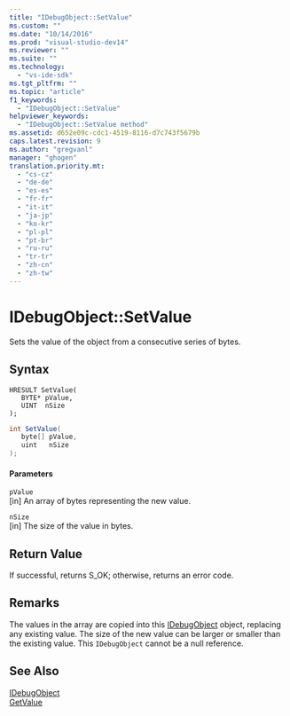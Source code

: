 ```yaml
---
title: "IDebugObject::SetValue"
ms.custom: ""
ms.date: "10/14/2016"
ms.prod: "visual-studio-dev14"
ms.reviewer: ""
ms.suite: ""
ms.technology: 
  - "vs-ide-sdk"
ms.tgt_pltfrm: ""
ms.topic: "article"
f1_keywords: 
  - "IDebugObject::SetValue"
helpviewer_keywords: 
  - "IDebugObject::SetValue method"
ms.assetid: d652e09c-cdc1-4519-8116-d7c743f5679b
caps.latest.revision: 9
ms.author: "gregvanl"
manager: "ghogen"
translation.priority.mt: 
  - "cs-cz"
  - "de-de"
  - "es-es"
  - "fr-fr"
  - "it-it"
  - "ja-jp"
  - "ko-kr"
  - "pl-pl"
  - "pt-br"
  - "ru-ru"
  - "tr-tr"
  - "zh-cn"
  - "zh-tw"
---
```

# IDebugObject::SetValue
Sets the value of the object from a consecutive series of bytes.  
  
## Syntax  
  
```cpp#  
HRESULT SetValue(   
   BYTE* pValue,  
   UINT  nSize  
);  
```  
  
```c#  
int SetValue(  
   byte[] pValue,   
   uint   nSize  
);  
```  
  
#### Parameters  
 `pValue`  
 [in] An array of bytes representing the new value.  
  
 `nSize`  
 [in] The size of the value in bytes.  
  
## Return Value  
 If successful, returns S_OK; otherwise, returns an error code.  
  
## Remarks  
 The values in the array are copied into this [IDebugObject](../extensibility/idebugobject.md) object, replacing any existing value. The size of the new value can be larger or smaller than the existing value. This `IDebugObject` cannot be a null reference.  
  
## See Also  
 [IDebugObject](../extensibility/idebugobject.md)   
 [GetValue](../extensibility/idebugobject--getvalue.md)